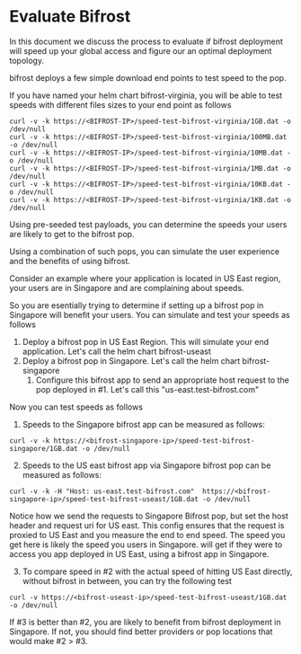 # Evaluate Bifrost

In this document we discuss the process to evaluate if bifrost deployment will speed up your global access
and figure our an optimal deployment topology.

bifrost deploys a few simple download end points to test speed to the pop. 

If you have named your helm chart bifrost-virginia, you will be able to test speeds with different 
files sizes to your end point as follows

```
curl -v -k https://<BIFROST-IP>/speed-test-bifrost-virginia/1GB.dat -o /dev/null
curl -v -k https://<BIFROST-IP>/speed-test-bifrost-virginia/100MB.dat -o /dev/null
curl -v -k https://<BIFROST-IP>/speed-test-bifrost-virginia/10MB.dat -o /dev/null
curl -v -k https://<BIFROST-IP>/speed-test-bifrost-virginia/1MB.dat -o /dev/null
curl -v -k https://<BIFROST-IP>/speed-test-bifrost-virginia/10KB.dat -o /dev/null
curl -v -k https://<BIFROST-IP>/speed-test-bifrost-virginia/1KB.dat -o /dev/null
```

Using pre-seeded test payloads, you can determine the speeds your users are likely to get to the bifrost pop.

Using a combination of such pops, you can simulate the user experience and the benefits of using bifrost.

Consider an example where your application is located in US East region, your users are in Singapore and are complaining about speeds. 

So you are esentially trying to determine if setting up a bifrost pop in Singapore will benefit your users. You can simulate and test your speeds as follows

1. Deploy a bifrost pop in US East Region. This will simulate your end application. Let's call the helm chart bifrost-useast
2. Deploy a bifrost pop in Singapore. Let's call the helm chart bifrost-singapore
   1. Configure this bifrost app to send an appropriate host request to the pop deployed in #1. Let's call this "us-east.test-bifrost.com"

Now you can test speeds as follows
1. Speeds to the Singapore bifrost app can be measured as follows:
```
curl -v -k https://<bifrost-singapore-ip>/speed-test-bifrost-singapore/1GB.dat -o /dev/null
```
2. Speeds to the US east bifrost app via Singapore bifrost pop can be measured as follows:
```
curl -v -k -H "Host: us-east.test-bifrost.com"  https://<bifrost-singapore-ip>/speed-test-bifrost-useast/1GB.dat -o /dev/null
```
Notice how we send the requests to Singapore Bifrost pop, but set the host header and request uri for US east. This config ensures that the request is proxied to US East and you measure the end to end speed. The speed you get here is likely the speed you users in Singapore. will get if they were to access you app deployed in US East, using a bifrost app in Singapore.

3. To compare speed in #2 with the actual speed of hitting US East directly, without bifrost in between, you can try the following test
```
curl -v https://<bifrost-useast-ip>/speed-test-bifrost-useast/1GB.dat -o /dev/null
```
If #3 is better than #2, you are likely to benefit from bifrost deployment in Singapore. If not, you should find better providers or pop locations that would make #2 > #3.
